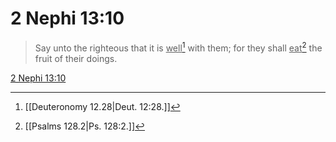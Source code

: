 # 2 Nephi 13:10

> Say unto the righteous that it is <u>well</u>[^a] with them; for they shall <u>eat</u>[^b] the fruit of their doings.

[2 Nephi 13:10](https://www.churchofjesuschrist.org/study/scriptures/bofm/2-ne/13?lang=eng&id=p10#p10)


[^a]: [[Deuteronomy 12.28|Deut. 12:28.]]
[^b]: [[Psalms 128.2|Ps. 128:2.]]
